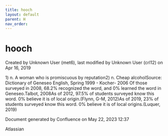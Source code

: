 ```yaml
---
title: hooch
layout: default
parent: H
nav_order:
---
```


# hooch

Created by  Unknown User (met6), last modified by  Unknown User (crl12) on Apr 16, 2019

1) n. A woman who is promiscuous by reputation2) n. Cheap alcoholSource: Dictionary of Geneseo English, Spring 1999 - Kocher- 2006 Of those surveyed in 2008, 68.2% recognized the word, and 0% learned the word in Geneseo.Talbot, 2008As of 2012, 97.5% of students surveyed know this word. 0% believe it is of local origin.(Flynn, G-M, 2012)As of 2019, 23% of students surveyed know this word. 0% believe it is of local origins.(Luquer, 2019)

Document generated by Confluence on May 22, 2023 12:37

Atlassian
